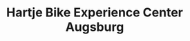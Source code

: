 ---
title: "Hartje Bike Experience Center Augsburg"
url: /graben/hartje-bike-experience-center-augsburg/
shop: Großhandel
---